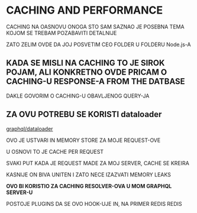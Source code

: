 # CACHING AND PERFORMANCE

CACHING NA OASNOVU ONOGA STO SAM SAZNAO JE POSEBNA TEMA KOJOM SE TREBAM POZABAVITI DETALNIJE

ZATO ZELIM OVDE DA JOJ POSVETIM CEO FOLDER U FOLDERU Node.js-A

## KADA SE MISLI NA CACHING TO JE SIROK POJAM, ALI KONKRETNO OVDE PRICAM O CACHING-U RESPONSE-A FROM THE DATBASE

DAKLE GOVORIM O CACHING-U OBAVLJENOG QUERY-JA

## ZA OVU POTREBU SE KORISTI dataloader

[graphql/dataloader](https://github.com/graphql/dataloader)

OVO JE USTVARI IN MEMORY STORE ZA MOJE REQUEST-OVE

U OSNOVI TO JE CACHE PER REQUEST

SVAKI PUT KADA JE REQUEST MADE ZA MOJ SERVER, CACHE SE KREIRA

KASNIJE ON BIVA UNITEN I ZATO NECE IZAZVATI MEMORY LEAKS

**OVO BI KORISTIO ZA CACHING RESOLVER-OVA U MOM GRAPHQL SERVER-U**

POSTOJE PLUGINS DA SE OVO HOOK-UJE IN, NA PRIMER REDIS REDIS